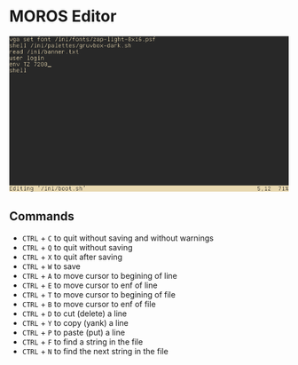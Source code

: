 # MOROS Editor

![screenshot](images/editor.png)

## Commands

- `CTRL` + `C` to quit without saving and without warnings
- `CTRL` + `Q` to quit without saving
- `CTRL` + `X` to quit after saving
- `CTRL` + `W` to save
- `CTRL` + `A` to move cursor to begining of line
- `CTRL` + `E` to move cursor to enf of line
- `CTRL` + `T` to move cursor to begining of file
- `CTRL` + `B` to move cursor to enf of file
- `CTRL` + `D` to cut (delete) a line
- `CTRL` + `Y` to copy (yank) a line
- `CTRL` + `P` to paste (put) a line
- `CTRL` + `F` to find a string in the file
- `CTRL` + `N` to find the next string in the file
